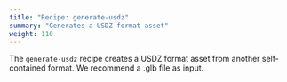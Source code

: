 ```yaml
---
title: "Recipe: generate-usdz"
summary: "Generates a USDZ format asset"
weight: 110
---
```


The `generate-usdz` recipe creates a USDZ format asset from another self-contained format. We recommend a .glb file as input.